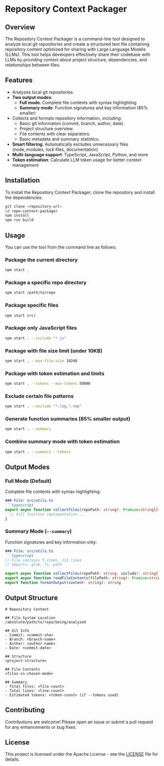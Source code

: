 # Repository Context Packager

## Overview
The Repository Context Packager is a command-line tool designed to analyze local git repositories and create a structured text file containing repository content optimized for sharing with Large Language Models (LLMs). This tool helps developers effectively share their codebase with LLMs by providing context about project structure, dependencies, and relationships between files.

## Features
- Analyzes local git repositories.
- **Two output modes**:
  - **Full mode**: Complete file contents with syntax highlighting
  - **Summary mode**: Function signatures and key information (85% smaller)
- Collects and formats repository information, including:
  - Basic git information (commit, branch, author, date).
  - Project structure overview.
  - File contents with clear separators.
  - Basic metadata and summary statistics.
- **Smart filtering**: Automatically excludes unnecessary files (node_modules, lock files, documentation)
- **Multi-language support**: TypeScript, JavaScript, Python, and more
- **Token estimation**: Calculate LLM token usage for better context management

## Installation
To install the Repository Context Packager, clone the repository and install the dependencies:

```bash
git clone <repository-url>
cd repo-context-packager
npm install
npm run build
```

## Usage
You can use the tool from the command line as follows:

### Package the current directory
```bash
npm start .
```

### Package a specific repo directory
```bash
npm start /path/to/repo
```

### Package specific files
```bash
npm start src/
```

### Package only JavaScript files
```bash
npm start . --include "*.js"
```

### Package with file size limit (under 10KB)
```bash
npm start . --max-file-size 10240
```

### Package with token estimation and limits
```bash
npm start . --tokens --max-tokens 50000
```

### Exclude certain file patterns
```bash
npm start . --exclude "*.log,*.tmp"
```

### Generate function summaries (85% smaller output)
```bash
npm start . --summary
```

### Combine summary mode with token estimation
```bash
npm start . --summary --tokens
```

## Output Modes

### Full Mode (Default)
Complete file contents with syntax highlighting:
```markdown
### File: src/utils.ts
```typescript
export async function collectFiles(repoPath: string): Promise<string[]> {
  // Full function implementation...
}
```

### Summary Mode (`--summary`)
Function signatures and key information only:
```markdown
### File: src/utils.ts
```typescript
// File contains 5 items, 111 lines
// Imports: glob, fs, path

export async function collectFiles(repoPath: string, include?: string[], exclude?: string[]): Promise<string[]>
export async function readFileContents(filePath: string): Promise<string>
export function formatOutput(content: string): string
```

## Output Structure
```
# Repository Context

## File System Location
/absolute/path/to/repo/being/analyzed

## Git Info
- Commit: <commit-sha>
- Branch: <branch-name>  
- Author: <author-name>
- Date: <commit-date>

## Structure
<project-structure>

## File Contents
<files-in-chosen-mode>

## Summary
- Total files: <file-count>
- Total lines: <line-count>
- Estimated tokens: <token-count> (if --tokens used)
```

## Contributing
Contributions are welcome! Please open an issue or submit a pull request for any enhancements or bug fixes.

## License
This project is licensed under the Apache License - see the [LICENSE](LICENSE) file for details.
